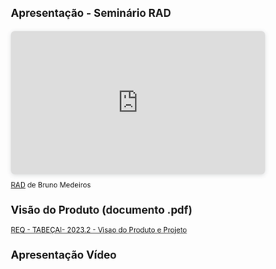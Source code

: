 ## Apresentação - Seminário RAD
<div style="position: relative; width: 100%; height: 0; padding-top: 56.2500%;
 padding-bottom: 0; box-shadow: 0 2px 8px 0 rgba(63,69,81,0.16); margin-top: 1.6em; margin-bottom: 0.9em; overflow: hidden;
 border-radius: 8px; will-change: transform;">
  <iframe loading="lazy" style="position: absolute; width: 100%; height: 100%; top: 0; left: 0; border: none; padding: 0;margin: 0;"
    src="https:&#x2F;&#x2F;www.canva.com&#x2F;design&#x2F;DAFuGKx3xYM&#x2F;view?embed" allowfullscreen="allowfullscreen" allow="fullscreen">
  </iframe>
</div>
<a href="https:&#x2F;&#x2F;www.canva.com&#x2F;design&#x2F;DAFuGKx3xYM&#x2F;view?utm_content=DAFuGKx3xYM&amp;utm_campaign=designshare&amp;utm_medium=embeds&amp;utm_source=link" target="_blank" rel="noopener">RAD</a> de Bruno Medeiros

## Visão do Produto (documento .pdf)
[REQ - TABEÇAI- 2023.2 - Visao do Produto e Projeto](https://docs.google.com/document/d/1fCjTmk_wKqL_LBIz_erC9cBZ2Y5w80mrNOpX-TxtJrs/)

## Apresentação Vídeo
